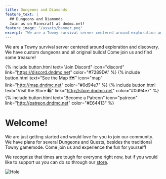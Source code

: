```yaml
---
title: Dungeons and Diamonds
feature_text: |
  ## Dungeons and Diamonds
  Join us on Minecraft at dndmc.net!
feature_image: "/assets/banner.png"
excerpt: "We are a Towny survival server centered around exploration and discovery. We have custom dungeons and all original builds! Come join us and find some treasure!"
---
```


We are a Towny survival server centered around exploration and discovery. We have custom dungeons and all original builds! Come join us and find some treasure!

{% include button.html text="Join Discord" icon="discord" link="https://discord.dndmc.net" color="#7289DA" %} {% include button.html text="See the Map 🗺️" icon="map" link="http://map.dndmc.net" color="#0d94e7" %} {% include button.html text="Visit the Store 🛍️" link="http://store.dndmc.net" color="#0d94e7" %} {% include button.html text="Become a Patreon" icon="patreon" link="http://patreon.dndmc.net" color="#E64413" %}


# Welcome!

We are just getting started and would love for you to join our community. We have plans for several Dungeons and Quests, besides the traditional Towny gamemode. Come join us and experience the fun for yourself!

We recognize that times are tough for everyone right now, but if you would like to support us you can do so through our [store](https://store.dndmc.net).

![Hole](https://cdn.discordapp.com/attachments/761609105361862696/763868985531039784/image0-1-1.gif)
